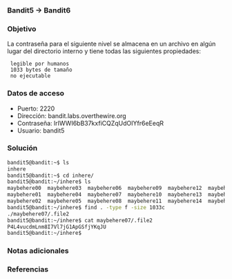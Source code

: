 ### Bandit5 -> Bandit6

### Objetivo
La contraseña para el siguiente nivel se almacena en un archivo en algún lugar del directorio interno y tiene todas las siguientes propiedades:

     legible por humanos
     1033 bytes de tamaño
     no ejecutable
### Datos de acceso
- Puerto: 2220
- Dirección: bandit.labs.overthewire.org
- Contraseña: lrIWWI6bB37kxfiCQZqUdOIYfr6eEeqR
- Usuario: bandit5
### Solución

```bash
bandit5@bandit:~$ ls
inhere
bandit5@bandit:~$ cd inhere/
bandit5@bandit:~/inhere$ ls
maybehere00  maybehere03  maybehere06  maybehere09  maybehere12  maybehere15  maybehere18
maybehere01  maybehere04  maybehere07  maybehere10  maybehere13  maybehere16  maybehere19
maybehere02  maybehere05  maybehere08  maybehere11  maybehere14  maybehere17
bandit5@bandit:~/inhere$ find . -type f -size 1033c
./maybehere07/.file2
bandit5@bandit:~/inhere$ cat maybehere07/.file2
P4L4vucdmLnm8I7Vl7jG1ApGSfjYKqJU
bandit5@bandit:~/inhere$
```

### Notas adicionales

### Referencias